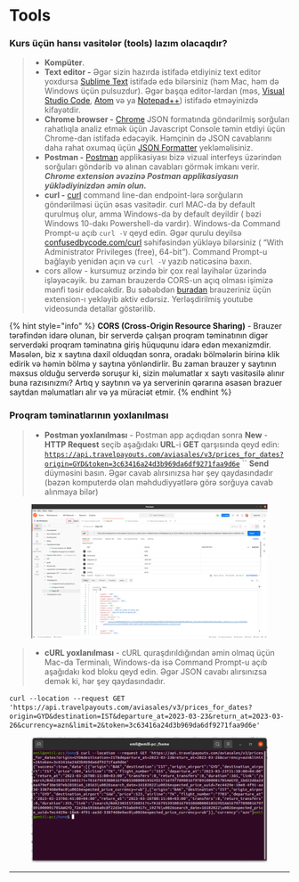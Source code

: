 # Tools

### Kurs üçün hansı vasitələr (tools) lazım olacaqdır?

> * **Kompüter**.
> * **Text editor -** Əgər sizin hazırda istifadə etdiyiniz text editor yoxdursa [Sublime Text](https://www.sublimetext.com/) istifadə edə bilərsiniz (həm Mac, həm də Windows üçün pulsuzdur). Əgər başqa editor-lardan (məs, [Visual Studio Code](https://code.visualstudio.com/), [Atom](https://atom.io/) və ya [Notepad++](https://notepad-plus-plus.org/)) istifadə etməyinizdə kifayətdir.&#x20;
> * **Chrome browser -** [Chrome](https://www.google.com/chrome/browser/desktop/index.html) JSON formatında göndərilmiş sorğuları rahatlıqla analiz etmək üçün Javascript Console təmin etdiyi üçün Chrome-dan istifadə edəcəyik. Həmçinin də JSON cavablarını daha rahat oxumaq üçün [JSON Formatter](https://chrome.google.com/webstore/detail/json-formatter/bcjindcccaagfpapjjmafapmmgkkhgoa?hl=en) yekləməlisiniz.
> * **Postman -** [Postman](https://www.getpostman.com/) applikasiyası bizə vizual interfeys üzərindən sorğuları göndərib və alınan cavabları görmək imkanı verir. _**Chrome extension əvəzinə Postman applikasiyasın yüklədiyinizdən əmin olun.**_
> * **curl -** [curl](https://curl.haxx.se/)  command line-dan endpoint-lərə sorğuların göndərilməsi üçün əsas vasitədir. curl MAC-da by default qurulmuş olur, amma Windows-da by default deyildir ( bəzi Windows 10-dakı Powershell-də vardır).  Windows-da Command Prompt-u açıb `curl -V` qeyd edin. Əgər qurulu deyilsə [confusedbycode.com/curl](http://confusedbycode.com/curl) səhifəsindən yükləyə bilərsiniz ( “With Administrator Privileges (free), 64-bit”). Command Prompt-u bağlayıb yenidən açın və `curl -V` yazıb nəticəsinə baxın.
> * cors allow - kursumuz ərzində bir çox real layihələr üzərində işləyəcəyik. bu zaman brauzerdə CORS-un açıq olması işimizə mənfi təsir edəcəkdir. Bu səbəbdən [buradan](https://chrome.google.com/webstore/detail/allow-cors-access-control/lhobafahddgcelffkeicbaginigeejlf?hl=en) brauzeriniz üçün extension-ı yekləyib aktiv edərsiz. Yerləşdirilmiş youtube videosunda detallar göstərilib.

{% hint style="info" %}
**CORS (Cross-Origin Resource Sharing)** - Brauzer tərəfindən idarə olunan, bir serverdə çalışan proqram təminatının digər serverdəki proqram təminatına giriş hüququnu idarə edən mexanizmdir. Məsələn, biz x saytına daxil olduqdan sonra, oradakı bölmələrin birinə klik edirik və həmin bölmə y saytına yönləndirlir. Bu zaman brauzer y saytının məxsus olduğu serverdə soruşur ki, sizin məlumatlar x saytı vasitəsilə alınır buna razısınızmı? Artıq y saytının və ya serverinin qərarına əsasən brazuer saytdan məlumatları alır və ya müraciət etmir.&#x20;
{% endhint %}

### Proqram təminatlarının yoxlanılması <a href="#testing-your-setup" id="testing-your-setup"></a>

> * **Postman yoxlanılması** - Postman app açdıqdan sonra **New** - **HTTP Request** seçib aşağıdakı **URL**-i **GET** qarşısında qeyd edin: [`https://api.travelpayouts.com/aviasales/v3/prices_for_dates?origin=GYD&token=3c63416a24d3b969da6df9271faa9d6e`](https://api.travelpayouts.com/aviasales/v3/prices\_for\_dates?origin=GYD\&token=3c63416a24d3b969da6df9271faa9d6e) `` **Send** düyməsini basın. Əgər cavab alırsınızsa hər şey qaydasındadır (bəzən komputerdə olan məhdudiyyətlərə görə sorğuya cavab alınmaya bilər)&#x20;

<figure><img src="../.gitbook/assets/image (2) (1).png" alt=""><figcaption></figcaption></figure>

> * **cURL yoxlanılması** - cURL quraşdırıldığından əmin olmaq üçün Mac-da Terminalı, Windows-da isə Command Prompt-u açıb aşağıdakı kod bloku qeyd edin. Əgər JSON cavabı alırsınızsa demək ki, hər şey qaydasındadır.

```
curl --location --request GET 'https://api.travelpayouts.com/aviasales/v3/prices_for_dates?origin=GYD&destination=IST&departure_at=2023-03-23&return_at=2023-03-26&currency=azn&limit=2&token=3c63416a24d3b969da6df9271faa9d6e'
```

<figure><img src="../.gitbook/assets/image (3) (1).png" alt=""><figcaption></figcaption></figure>

****
